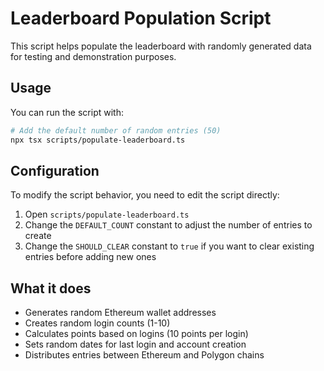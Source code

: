 # Leaderboard Population Script

This script helps populate the leaderboard with randomly generated data for testing and demonstration purposes.

## Usage

You can run the script with:

```bash
# Add the default number of random entries (50)
npx tsx scripts/populate-leaderboard.ts
```

## Configuration

To modify the script behavior, you need to edit the script directly:

1. Open `scripts/populate-leaderboard.ts`
2. Change the `DEFAULT_COUNT` constant to adjust the number of entries to create
3. Change the `SHOULD_CLEAR` constant to `true` if you want to clear existing entries before adding new ones

## What it does

- Generates random Ethereum wallet addresses
- Creates random login counts (1-10)
- Calculates points based on logins (10 points per login)
- Sets random dates for last login and account creation
- Distributes entries between Ethereum and Polygon chains